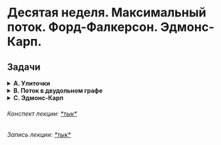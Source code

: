 # Десятая неделя. Максимальный поток. Форд-Фалкерсон. Эдмонс-Карп.

## Задачи

<details><summary> 
<strong>A. Улиточки</strong>
</summary>

### A. Улиточки

**Ограничение времени**: 2 секунды  
**Ограничение памяти**: 1Gb  
**Ввод**: стандартный ввод или input.txt  
**Вывод**: стандартный вывод или output.txt

Две улиточки Маша и Петя сейчас находятся на лужайке с абрикосами и хотят добраться до своего домика. Лужайки пронумерованы числами от 1 до \(n\) и соединены дорожками (может быть несколько дорожек, соединяющих две лужайки, могут быть дорожки, соединяющие лужайку с собой же). По соображениям гигиены, если по дорожке проползла улиточка, то вторая по той же дорожке уже ползти не может. Помогите Пете и Маше добраться до домика.

### Формат ввода
В первой строке файла записаны четыре целых числа — \(n\), \(m\), \(s\) и \(t\) (количество лужаек, количество дорог, номер лужайки с абрикосами и номер домика). В следующих \(m\) строках записаны пары чисел. Пара чисел \((x, y)\) означает, что есть дорожка с лужайки \(x\) до лужайки \(y\) (из-за особенностей улиток и местности дорожки односторонние). Ограничения: \(2 \leq n \leq 10^5\), \(0 \leq m \leq 10^5\), \(s \ne t\).

### Формат вывода
Если существует решение, то выведите YES и на двух отдельных строчках сначала последовательность лужаек для Машеньки (дам нужно пропускать вперед), затем путь для Пети. Если решения не существует, выведите NO. Если решений несколько, выведите любое.

### Пример

**Ввод**:
```
3 3 1 3
1 2
1 3
2 3
```

**Вывод**:
```
YES
1 3 
1 2 3 
```

### Примечания
Дан орграф, найти два непересекающихся по ребрам пути из \(s\) в \(t\), вывести вершины найденных путей.

###### *Решение: [\*тык\*](a.cpp) (не доделано)*

</details>

<details><summary> 
<strong>B. Поток в двудольном графе</strong>
</summary>

### B. Поток в двудольном графе

**Ограничение времени**: 1 секунда  
**Ограничение памяти**: 256Mb  
**Ввод**: стандартный ввод или input.txt  
**Вывод**: стандартный вывод или output.txt

Дан двудольный граф, исток и сток. Каждая доля состоит из \(N\) вершин. Из истока в \(i\)-ю вершину левой доли ведёт ребро пропускной способности \(a_i\). Из \(i\)-й вершины правой доли ведёт ребро в сток пропускной способности \(b_i\). Также между некоторыми вершинами левой и правой доли есть двунаправленные ребра бесконечной пропускной способности. Вам требуется найти величину максимального потока из истока в сток.

### Формат ввода
В первой строке заданы два числа \(N\) и \(M\) (\(1 \leq N \leq 10^4\), \(0 \leq M \leq 10^5\)) — число вершин в каждой доле и число рёбер соответственно.  
Во второй строке записаны \(N\) чисел \(a_i\) (\(1 \leq a_i \leq 10^4\)).  
В третьей строке записаны \(N\) чисел \(b_i\) (\(1 \leq b_i \leq 10^4\)).  
В каждой из последующих \(M\) строк записаны пары чисел \(u, v\) (\(1 \leq u, v \leq N\)), означающие наличие ребра между вершиной \(u\) левой доли и вершиной \(v\) правой доли.

### Формат вывода
Выведите одно число — величину максимального потока.

### Пример

**Ввод**:
```
3 4
3 2 1
5 4 4
1 1
1 2
2 3
3 3
```

**Вывод**:
```
6
```

</details>

<details><summary> 
<strong>C. Эдмонс-Карп</strong>
</summary>

### C. Эдмонс-Карп

**Ограничение времени**: 1 секунда  
**Ограничение памяти**: 256Mb  
**Ввод**: стандартный ввод или input.txt  
**Вывод**: стандартный вывод или output.txt

Задан ориентированный граф, каждое ребро которого обладает целочисленной пропускной способностью. Найдите максимальный поток из вершины с номером 1 в вершину с номером \(n\). В этой задаче необходимо реализовать алгоритм Эдмонса-Карпа.

### Формат ввода
Первая строка входного файла содержит \(n\) и \(m\) — количество вершин и количество рёбер графа (\(2 \leq n \leq 500\), \(1 \leq m \leq 10000\)).  
Следующие \(m\) строк содержат по три числа: номера вершин, которые соединяет соответствующее ребро графа и его пропускную способность. Пропускные способности не превосходят \(10^9\).

### Формат вывода
В выходной файл выведите одно число — величину максимального потока из вершины с номером 1 в вершину с номером \(n\).

### Пример

**Ввод**:
```
4 5
1 2 1
1 3 2
3 2 1
2 4 2
3 4 1
```

**Вывод**:
```
3
```

###### *Решение: [\*тык\*](c.cpp) (не доделано)*

</details>

###### *Конспект лекции: [\*тык\*](aads-lecture-10.pdf)*
###### *Запись лекции: [\*тык\*](https://youtu.be/oiK1hWRfRlE)*